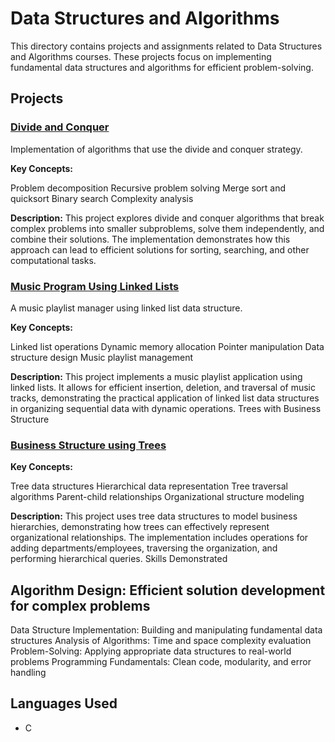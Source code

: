 # Data Structures and Algorithms

This directory contains projects and assignments related to Data Structures and Algorithms courses. These projects focus on implementing fundamental data structures and algorithms for efficient problem-solving.

## Projects

### [Divide and Conquer](./divide-and-conquer)
Implementation of algorithms that use the divide and conquer strategy.

**Key Concepts:**

Problem decomposition
Recursive problem solving
Merge sort and quicksort
Binary search
Complexity analysis

**Description:**
This project explores divide and conquer algorithms that break complex problems into smaller subproblems, solve them independently, and combine their solutions. The implementation demonstrates how this approach can lead to efficient solutions for sorting, searching, and other computational tasks.

### [Music Program Using Linked Lists](./linked-list-music-program)
A music playlist manager using linked list data structure.

**Key Concepts:**

Linked list operations
Dynamic memory allocation
Pointer manipulation
Data structure design
Music playlist management

**Description:**
This project implements a music playlist application using linked lists. It allows for efficient insertion, deletion, and traversal of music tracks, demonstrating the practical application of linked list data structures in organizing sequential data with dynamic operations.
Trees with Business Structure

### [Business Structure using Trees](./trees-with-business-structure)

**Key Concepts:**

Tree data structures
Hierarchical data representation
Tree traversal algorithms
Parent-child relationships
Organizational structure modeling

**Description:**
This project uses tree data structures to model business hierarchies, demonstrating how trees can effectively represent organizational relationships. The implementation includes operations for adding departments/employees, traversing the organization, and performing hierarchical queries.
Skills Demonstrated

## Algorithm Design: Efficient solution development for complex problems
Data Structure Implementation: Building and manipulating fundamental data structures
Analysis of Algorithms: Time and space complexity evaluation
Problem-Solving: Applying appropriate data structures to real-world problems
Programming Fundamentals: Clean code, modularity, and error handling

## Languages Used

- C
